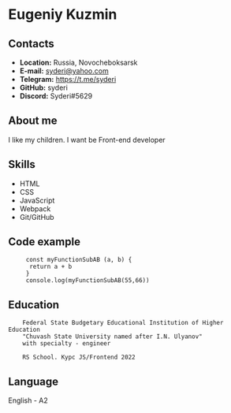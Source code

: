 # Eugeniy Kuzmin

## Contacts
* **Location:** Russia, Novocheboksarsk
* **E-mail:** syderi@yahoo.com
* **Telegram:** https://t.me/syderi
* **GitHub:** syderi
* **Discord:** Syderi#5629

## About me
I like my children. I want be Front-end developer

## Skills
* HTML
* CSS
* JavaScript
* Webpack
* Git/GitHub 

## Code example
```
     const myFunctionSubAB (a, b) {
      return a + b
     }
     console.log(myFunctionSubAB(55,66))
```
## Education 
        Federal State Budgetary Educational Institution of Higher Education
        "Chuvash State University named after I.N. Ulyanov"
        with specialty - engineer
    
        RS School. Курс JS/Frontend 2022

## Language
English - A2